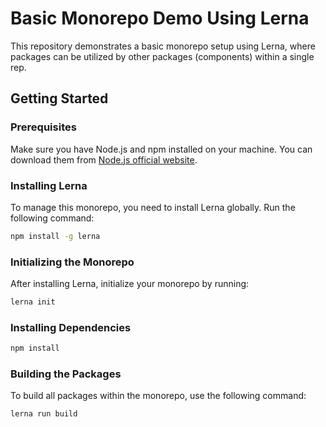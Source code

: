 # Basic Monorepo Demo Using Lerna

This repository demonstrates a basic monorepo setup using Lerna, where packages can be utilized by other packages (components) within a single rep.

## Getting Started

### Prerequisites

Make sure you have Node.js and npm installed on your machine. You can download them from [Node.js official website](https://nodejs.org/).

### Installing Lerna

To manage this monorepo, you need to install Lerna globally. Run the following command:

```sh
npm install -g lerna

```



### Initializing the Monorepo

After installing Lerna, initialize your monorepo by running:
```sh
lerna init

```


### Installing Dependencies
```sh
npm install

```

### Building the Packages
To build all packages within the monorepo, use the following command:
```sh
lerna run build

```



